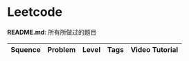 # Leetcode

**README.md**: 所有所做过的题目

| Squence | Problem       | Level  | Tags | Video Tutorial|
|:-------:|:--------------|:------:|:----:|:-------------:|
